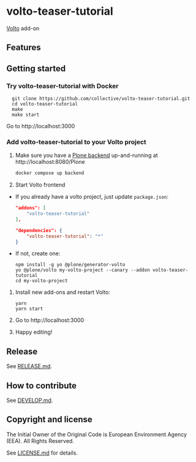 # volto-teaser-tutorial

[Volto](https://github.com/plone/volto) add-on

## Features

## Getting started

### Try volto-teaser-tutorial with Docker

      git clone https://github.com/collective/volto-teaser-tutorial.git
      cd volto-teaser-tutorial
      make
      make start

Go to http://localhost:3000

### Add volto-teaser-tutorial to your Volto project

1. Make sure you have a [Plone backend](https://plone.org/download) up-and-running at http://localhost:8080/Plone

   ```Bash
   docker compose up backend
   ```

1. Start Volto frontend

- If you already have a volto project, just update `package.json`:

  ```JSON
  "addons": [
      "volto-teaser-tutorial"
  ],

  "dependencies": {
      "volto-teaser-tutorial": "*"
  }
  ```

- If not, create one:

  ```
  npm install -g yo @plone/generator-volto
  yo @plone/volto my-volto-project --canary --addon volto-teaser-tutorial
  cd my-volto-project
  ```

1. Install new add-ons and restart Volto:

   ```
   yarn
   yarn start
   ```

1. Go to http://localhost:3000

1. Happy editing!

## Release

See [RELEASE.md](https://github.com/eea/volto-addon-template/blob/master/RELEASE.md).

## How to contribute

See [DEVELOP.md](https://github.com/collective/volto-teaser-tutorial/blob/master/DEVELOP.md).

## Copyright and license

The Initial Owner of the Original Code is European Environment Agency (EEA).
All Rights Reserved.

See [LICENSE.md](https://github.com/eea/volto-addon-template/blob/master/LICENSE.md) for details.
